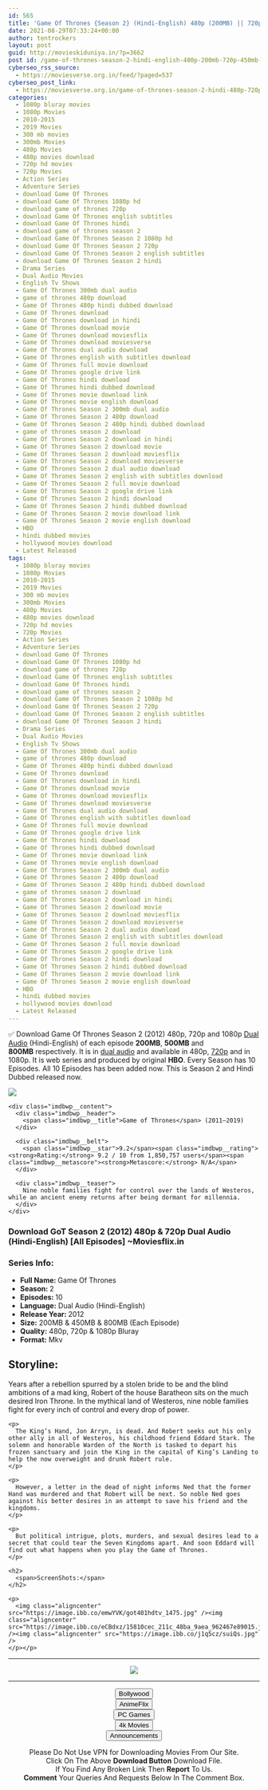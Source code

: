 ```yaml
---
id: 565
title: 'Game Of Thrones {Season 2} (Hindi-English) 480p (200MB) || 720p (450MB) || 1080p [750MB]'
date: 2021-08-29T07:33:24+00:00
author: tentrockers
layout: post
guid: http://movieskiduniya.in/?p=3662
post id: /game-of-thrones-season-2-hindi-english-480p-200mb-720p-450mb-1080p-750mb/
cyberseo_rss_source:
  - https://moviesverse.org.in/feed/?paged=537
cyberseo_post_link:
  - https://moviesverse.org.in/game-of-thrones-season-2-hindi-480p-720p-1080p/
categories:
  - 1080p bluray movies
  - 1080p Movies
  - 2010-2015
  - 2019 Movies
  - 300 mb movies
  - 300mb Movies
  - 480p Movies
  - 480p movies download
  - 720p hd movies
  - 720p Movies
  - Action Series
  - Adventure Series
  - download Game Of Thrones
  - download Game Of Thrones 1080p hd
  - download game of thrones 720p
  - download Game Of Thrones english subtitles
  - download Game Of Thrones hindi
  - download game of thrones season 2
  - download Game Of Thrones Season 2 1080p hd
  - download Game Of Thrones Season 2 720p
  - download Game Of Thrones Season 2 english subtitles
  - download Game Of Thrones Season 2 hindi
  - Drama Series
  - Dual Audio Movies
  - English Tv Shows
  - Game Of Thrones 300mb dual audio
  - game of thrones 480p download
  - Game Of Thrones 480p hindi dubbed download
  - Game Of Thrones download
  - Game Of Thrones download in hindi
  - Game Of Thrones download movie
  - Game Of Thrones download moviesflix
  - Game Of Thrones download moviesverse
  - Game Of Thrones dual audio download
  - Game Of Thrones english with subtitles download
  - Game Of Thrones full movie download
  - Game Of Thrones google drive link
  - Game Of Thrones hindi download
  - Game Of Thrones hindi dubbed download
  - Game Of Thrones movie download link
  - Game Of Thrones movie english download
  - Game Of Thrones Season 2 300mb dual audio
  - Game Of Thrones Season 2 480p download
  - Game Of Thrones Season 2 480p hindi dubbed download
  - game of thrones season 2 download
  - Game Of Thrones Season 2 download in hindi
  - Game Of Thrones Season 2 download movie
  - Game Of Thrones Season 2 download moviesflix
  - Game Of Thrones Season 2 download moviesverse
  - Game Of Thrones Season 2 dual audio download
  - Game Of Thrones Season 2 english with subtitles download
  - Game Of Thrones Season 2 full movie download
  - Game Of Thrones Season 2 google drive link
  - Game Of Thrones Season 2 hindi download
  - Game Of Thrones Season 2 hindi dubbed download
  - Game Of Thrones Season 2 movie download link
  - Game Of Thrones Season 2 movie english download
  - HBO
  - hindi dubbed movies
  - hollywood movies download
  - Latest Released
tags:
  - 1080p bluray movies
  - 1080p Movies
  - 2010-2015
  - 2019 Movies
  - 300 mb movies
  - 300mb Movies
  - 480p Movies
  - 480p movies download
  - 720p hd movies
  - 720p Movies
  - Action Series
  - Adventure Series
  - download Game Of Thrones
  - download Game Of Thrones 1080p hd
  - download game of thrones 720p
  - download Game Of Thrones english subtitles
  - download Game Of Thrones hindi
  - download game of thrones season 2
  - download Game Of Thrones Season 2 1080p hd
  - download Game Of Thrones Season 2 720p
  - download Game Of Thrones Season 2 english subtitles
  - download Game Of Thrones Season 2 hindi
  - Drama Series
  - Dual Audio Movies
  - English Tv Shows
  - Game Of Thrones 300mb dual audio
  - game of thrones 480p download
  - Game Of Thrones 480p hindi dubbed download
  - Game Of Thrones download
  - Game Of Thrones download in hindi
  - Game Of Thrones download movie
  - Game Of Thrones download moviesflix
  - Game Of Thrones download moviesverse
  - Game Of Thrones dual audio download
  - Game Of Thrones english with subtitles download
  - Game Of Thrones full movie download
  - Game Of Thrones google drive link
  - Game Of Thrones hindi download
  - Game Of Thrones hindi dubbed download
  - Game Of Thrones movie download link
  - Game Of Thrones movie english download
  - Game Of Thrones Season 2 300mb dual audio
  - Game Of Thrones Season 2 480p download
  - Game Of Thrones Season 2 480p hindi dubbed download
  - game of thrones season 2 download
  - Game Of Thrones Season 2 download in hindi
  - Game Of Thrones Season 2 download movie
  - Game Of Thrones Season 2 download moviesflix
  - Game Of Thrones Season 2 download moviesverse
  - Game Of Thrones Season 2 dual audio download
  - Game Of Thrones Season 2 english with subtitles download
  - Game Of Thrones Season 2 full movie download
  - Game Of Thrones Season 2 google drive link
  - Game Of Thrones Season 2 hindi download
  - Game Of Thrones Season 2 hindi dubbed download
  - Game Of Thrones Season 2 movie download link
  - Game Of Thrones Season 2 movie english download
  - HBO
  - hindi dubbed movies
  - hollywood movies download
  - Latest Released
---
```

<div class="thecontent clearfix">
  <p>
    ✅&nbsp;Download Game Of Thrones Season 2 (2012) 480p, 720p and 1080p&nbsp;<a href="https://moviesverse.org.in/category/movies/hollywood/dual-audio-movies/" data-wpel-link="internal">Dual Audio</a> (Hindi-English) of each episode <strong>200MB</strong>,&nbsp;<strong>500MB</strong>&nbsp;and <strong>800MB</strong>&nbsp;respectively. It is in&nbsp;<a href="https://moviesverse.org.in/category/movies/hollywood/dual-audio-movies/" data-wpel-link="internal">dual audio</a>&nbsp;and available in 480p,&nbsp;<a href="https://moviesverse.org.in/720p-movies/" data-wpel-link="internal">720p</a>&nbsp;and in 1080p. It is web series and produced by original <strong>HBO</strong>. Every Season has 10 Episodes. All 10 Episodes has been added now. This is Season 2 and Hindi Dubbed released now.
  </p>
  
  <div class="imdbwp imdbwp--movie dark">
    <div class="imdbwp__thumb">
      <a class="imdbwp__link" target="_blank" title="Game of Thrones" href="https://www.imdb.com/title/tt0944947/" rel="nofollow external noopener noreferrer" data-wpel-link="external"><img class="imdbwp__img" src="https://m.media-amazon.com/images/M/MV5BYTRiNDQwYzAtMzVlZS00NTI5LWJjYjUtMzkwNTUzMWMxZTllXkEyXkFqcGdeQXVyNDIzMzcwNjc@._V1_SX300.jpg" /></a>
    </div>
    
    <div class="imdbwp__content">
      <div class="imdbwp__header">
        <span class="imdbwp__title">Game of Thrones</span> (2011–2019)
      </div>
      
      <div class="imdbwp__belt">
        <span class="imdbwp__star">9.2</span><span class="imdbwp__rating"><strong>Rating:</strong> 9.2 / 10 from 1,850,757 users</span><span class="imdbwp__metascore"><strong>Metascore:</strong> N/A</span>
      </div>
      
      <div class="imdbwp__teaser">
        Nine noble families fight for control over the lands of Westeros, while an ancient enemy returns after being dormant for millennia.
      </div>
    </div>
  </div>
  
  <h3>
    Download GoT Season 2 (2012) 480p & 720p Dual Audio (Hindi-English) [All Episodes] ~Moviesflix.in
  </h3>
  
  <h3>
    <span>Series Info:&nbsp;</span>
  </h3>
  
  <ul>
    <li>
      <strong>Full Name: </strong>Game Of Thrones
    </li>
    <li>
      <strong>Season: </strong>2
    </li>
    <li>
      <strong>Episodes: </strong>10
    </li>
    <li>
      <strong>Language:</strong> Dual Audio (Hindi-English)
    </li>
    <li>
      <strong>Release Year:&nbsp;</strong>2012
    </li>
    <li>
      <strong>Size:</strong>&nbsp;200MB & 450MB & 800MB (Each Episode)
    </li>
    <li>
      <strong>Quality:</strong>&nbsp;480p, 720p & 1080p Bluray
    </li>
    <li>
      <strong>Format:</strong> Mkv
    </li>
  </ul>
  
  <h2>
    <span>Storyline:</span>
  </h2>
  
  <div class="inline canwrap">
    <p>
      Years after a rebellion spurred by a stolen bride to be and the blind ambitions of a mad king, Robert of the house Baratheon sits on the much desired Iron Throne. In the mythical land of Westeros, nine noble families fight for every inch of control and every drop of power.
    </p>
    
    <p>
      The King’s Hand, Jon Arryn, is dead. And Robert seeks out his only other ally in all of Westeros, his childhood friend Eddard Stark. The solemn and honorable Warden of the North is tasked to depart his frozen sanctuary and join the King in the capital of King’s Landing to help the now overweight and drunk Robert rule.
    </p>
    
    <p>
      However, a letter in the dead of night informs Ned that the former Hand was murdered and that Robert will be next. So noble Ned goes against his better desires in an attempt to save his friend and the kingdoms.
    </p>
    
    <p>
      But political intrigue, plots, murders, and sexual desires lead to a secret that could tear the Seven Kingdoms apart. And soon Eddard will find out what happens when you play the Game of Thrones.
    </p>
    
    <h2>
      <span>ScreenShots:</span>
    </h2>
    
    <p>
      <img class="aligncenter" src="https://image.ibb.co/emwYVK/got401hdtv_1475.jpg" /><img class="aligncenter" src="https://image.ibb.co/eCBdxz/15810cec_211c_48ba_9aea_962467e89015.jpg" /><img class="aligncenter" src="https://image.ibb.co/j1q5cz/suiQs.jpg" />
    </p></p>
  </div></p>
</div>

<center>
  </p> 
  
  <hr />
  
  <p>
    <a href="http://gdrivepro.xyz/join.php" data-wpel-link="external" target="_blank" rel="nofollow external noopener noreferrer"><img src="https://i.imgur.com/FhMdWdW.png" /></a>
  </p>
  
  <hr />
  
  <p>
    <a href="https://dogemovies.xyz" target="_blank" data-wpel-link="external" rel="nofollow external noopener noreferrer"><button class="button button5">Bollywood</button></a><br /> <a href="https://animeflix.in" target="_blank" data-wpel-link="external" rel="nofollow external noopener noreferrer"><button class="button button5">AnimeFlix</button></a><br /> <a href="https://gamesflix.net/" target="_blank" data-wpel-link="external" rel="nofollow external noopener noreferrer"><button class="button button5">PC Games</button></a><br /> <a href="https://uhdmovies.in" target="_blank" data-wpel-link="external" rel="nofollow external noopener noreferrer"><button class="button button5">4k Movies</button></a><br /> <a href="https://moviesverse.org.in/announcements/" target="_blank" data-wpel-link="internal" rel="noopener"><button class="button button5">Announcements</button></a>
  </p>
  
  <div class="alert alert-danger">
    Please Do Not Use VPN for Downloading Movies From Our Site.
  </div>
  
  <div class="alert alert-success">
    Click On The Above <strong>Download Button</strong> Download File.
  </div>
  
  <div class="alert alert-warning">
    If You Find Any Broken Link Then <strong>Report</strong> To Us.
  </div>
  
  <div class="alert alert-info">
    <strong>Comment</strong> Your Queries And Requests Below In The Comment Box.
  </div>
  
  <p>
    </center>
  </p>